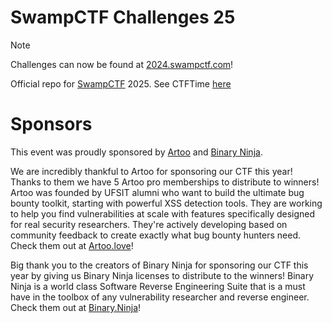 # SwampCTF Challenges 25

> [!NOTE]
> Challenges can now be found at [2024.swampctf.com](https://2025.swampctf.com)!

Official repo for [SwampCTF](https://swampctf.com) 2025.
See CTFTime [here](https://ctftime.org/event/2573)

# Sponsors

This event was proudly sponsored by [Artoo](https://artoo.love) and [Binary Ninja](https://binary.ninja/).

We are incredibly thankful to Artoo for sponsoring our CTF this year! Thanks to them we have 5 Artoo pro memberships to distribute to winners! Artoo was founded by UFSIT alumni who want to build the ultimate bug bounty toolkit, starting with powerful XSS detection tools. They are working to help you find vulnerabilities at scale with features specifically designed for real security researchers. They're actively developing based on community feedback to create exactly what bug bounty hunters need. Check them out at [Artoo.love](https://artoo.love)!

Big thank you to the creators of Binary Ninja for sponsoring our CTF this year by giving us Binary Ninja licenses to distribute to the winners! Binary Ninja is a world class Software Reverse Engineering Suite that is a must have in the toolbox of any vulnerability researcher and reverse engineer. Check them out at [Binary.Ninja](https://binary.ninja/)! 
